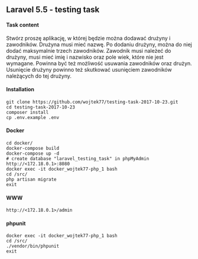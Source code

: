 ## Laravel 5.5 - testing task

#### Task content

Stwórz proszę aplikację, w której będzie można dodawać drużyny i zawodników. Drużyna musi mieć nazwę. Po dodaniu drużyny, można do niej dodać maksymalnie trzech zawodników. Zawodnik musi należeć do drużyny, musi mieć imię i nazwisko oraz pole wiek, które nie jest wymagane. Powinna być też możliwość usuwania zawodników oraz drużyn. Usunięcie drużyny powinno też skutkować usunięciem zawodników należących do tej drużyny.
 

#### Installation

	git clone https://github.com/wojtek77/testing-task-2017-10-23.git
    cd testing-task-2017-10-23
    composer install
    cp .env.example .env


#### Docker

    cd docker/
    docker-compose build
    docker-compose up -d
    # create database "laravel_testing_task" in phpMyAdmin http://<172.18.0.1>:8080
    docker exec -it docker_wojtek77-php_1 bash
    cd /src/
    php artisan migrate
    exit


#### WWW

    http://<172.18.0.1>/admin


#### phpunit

    docker exec -it docker_wojtek77-php_1 bash
    cd /src/
    ./vendor/bin/phpunit
    exit